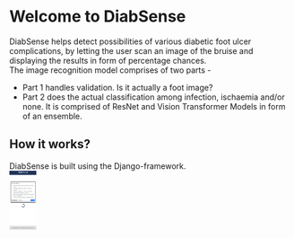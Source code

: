 # Welcome to DiabSense

DiabSense helps detect possibilities of various diabetic foot ulcer complications, by letting the user scan an image of the bruise and displaying the results in form of percentage chances.  
The image recognition model comprises of two parts - 
* Part 1 handles validation. Is it actually a foot image?
* Part 2 does the actual classification among infection, ischaemia and/or none. It is comprised of ResNet and Vision Transformer Models in form of an ensemble.

## How it works?
DiabSense is built using the Django-framework.  
<img src="working/home_mobile.png" width="48">


